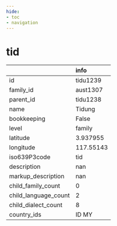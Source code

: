 ```yaml
---
hide:
- toc
- navigation
---
```

# tid
|                      | info      |
|:---------------------|:----------|
| id                   | tidu1239  |
| family_id            | aust1307  |
| parent_id            | tidu1238  |
| name                 | Tidung    |
| bookkeeping          | False     |
| level                | family    |
| latitude             | 3.937955  |
| longitude            | 117.55143 |
| iso639P3code         | tid       |
| description          | nan       |
| markup_description   | nan       |
| child_family_count   | 0         |
| child_language_count | 2         |
| child_dialect_count  | 8         |
| country_ids          | ID MY     |